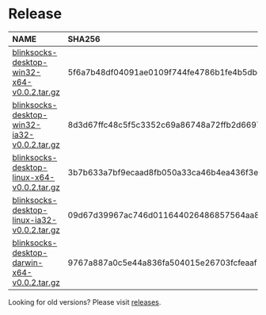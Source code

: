 [//]: # (THIS IS AN AUTO-GENERATED FILE. DO NOT EDIT THIS FILE DIRECTLY.)

# Release

| NAME | SHA256 | SIZE |
| :--- | :----- | :--- |
| [blinksocks-desktop-win32-x64-v0.0.2.tar.gz] | 5f6a7b48df04091ae0109f744fe4786b1fe4b5dbd9be73e722ea165663dda314 | 56.47 MB |
| [blinksocks-desktop-win32-ia32-v0.0.2.tar.gz] | 8d3d67ffc48c5f5c3352c69a86748a72ffb2d6697e108042c86d6eee575832fa | 47.31 MB |
| [blinksocks-desktop-linux-x64-v0.0.2.tar.gz] | 3b7b633a7bf9ecaad8fb050a33ca46b4ea436f3e3f24587ee77cf2739a0ac12e | 53.79 MB |
| [blinksocks-desktop-linux-ia32-v0.0.2.tar.gz] | 09d67d39967ac746d011644026486857564aa869662d5f151b487365e772f43d | 54.85 MB |
| [blinksocks-desktop-darwin-x64-v0.0.2.tar.gz] | 9767a887a0c5e44a836fa504015e26703fcfeaaf5ed92ea4c9da916ae4c18c3f | 49.94 MB |

Looking for old versions? Please visit [releases](https://github.com/blinksocks/blinksocks-desktop/releases).

[blinksocks-desktop-win32-x64-v0.0.2.tar.gz]: https://github.com/blinksocks/blinksocks-desktop/releases/download/v0.0.2/blinksocks-desktop-win32-x64-v0.0.2.tar.gz
[blinksocks-desktop-win32-ia32-v0.0.2.tar.gz]: https://github.com/blinksocks/blinksocks-desktop/releases/download/v0.0.2/blinksocks-desktop-win32-ia32-v0.0.2.tar.gz
[blinksocks-desktop-linux-x64-v0.0.2.tar.gz]: https://github.com/blinksocks/blinksocks-desktop/releases/download/v0.0.2/blinksocks-desktop-linux-x64-v0.0.2.tar.gz
[blinksocks-desktop-linux-ia32-v0.0.2.tar.gz]: https://github.com/blinksocks/blinksocks-desktop/releases/download/v0.0.2/blinksocks-desktop-linux-ia32-v0.0.2.tar.gz
[blinksocks-desktop-darwin-x64-v0.0.2.tar.gz]: https://github.com/blinksocks/blinksocks-desktop/releases/download/v0.0.2/blinksocks-desktop-darwin-x64-v0.0.2.tar.gz
